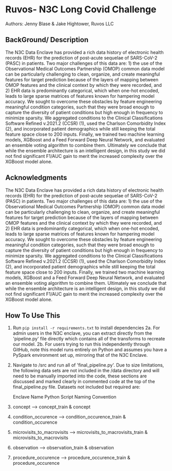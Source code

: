 Ruvos- N3C Long Covid Challenge
==============================
Authors: Jenny Blase & Jake Hightower, Ruvos LLC


BackGround/ Description
-----------------------

The N3C Data Enclave has provided a rich data history of electronic health records (EHR) for the prediction of post-acute sequelae of SARS-CoV-2 (PASC) in patients. Two major challenges of this data are: 1) the use of the Observational Medical Outcomes Partnership (OMOP) common data model can be particularly challenging to clean, organize, and create meaningful features for target prediction because of the layers of mapping between OMOP features and the clinical context by which they were recorded, and 2) EHR data is predominantly categorical, which when one-hot encoded, leads to large sparse matrices of features known for hampering model accuracy. We sought to overcome these obstacles by feature engineering meaningful condition categories, such that they were broad enough to capture the diversity of patient conditions but high enough in frequency to minimize sparsity. We aggregated conditions to the Clinical Classifications Software Refined v.2021.2 (CCSR) (1), used the Charlson Comorbidity Index (2), and incorporated patient demographics while still keeping the total feature space close to 200 inputs. Finally, we trained two machine learning models, XGBoost and a Feed Forward Deep Neural Network, and evaluated an ensemble voting algorithm to combine them. Ultimately we conclude that while the ensemble architecture is an intelligent design, in this study we did not find significant F1/AUC gain to merit the increased complexity over the XGBoost model alone.


Acknowledgments
---------------
The N3C Data Enclave has provided a rich data history of electronic health records (EHR) for the prediction of post-acute sequelae of SARS-CoV-2 (PASC) in patients. Two major challenges of this data are: 1) the use of the Observational Medical Outcomes Partnership (OMOP) common data model can be particularly challenging to clean, organize, and create meaningful features for target prediction because of the layers of mapping between OMOP features and the clinical context by which they were recorded, and 2) EHR data is predominantly categorical, which when one-hot encoded, leads to large sparse matrices of features known for hampering model accuracy. We sought to overcome these obstacles by feature engineering meaningful condition categories, such that they were broad enough to capture the diversity of patient conditions but high enough in frequency to minimize sparsity. We aggregated conditions to the Clinical Classifications Software Refined v.2021.2 (CCSR) (1), used the Charlson Comorbidity Index (2), and incorporated patient demographics while still keeping the total feature space close to 200 inputs. Finally, we trained two machine learning models, XGBoost and a Feed Forward Deep Neural Network, and evaluated an ensemble voting algorithm to combine them. Ultimately we conclude that while the ensemble architecture is an intelligent design, in this study we did not find significant F1/AUC gain to merit the increased complexity over the XGBoost model alone.

How To Use This
---------------

1. Run `pip install -r requirements.txt` to install dependencies
2a. For admin users in the N3C enclave, you can extract directly from the 'pipeline.py' file directly which contains all of the transforms to recreate our model.
2b. For users trying to run this independently through GitHub, note this model runs entirely on Python and assumes you have a PySpark environment set up, mirroring that of the N3C Enclave.
3. Navigate to /src and run all of 'final_pipeline.py'. Due to size limitations, the following data sets are not included in the /data directory and will need to be manually imported into the code, these sections are discussed and marked clearly in commented code at the top of the final_pipeline.py file. Datasets not included but required are:

   Enclave Name                      Python Script Naming Convention
1. concept                       --> concept_train & concept
2. condition_occurence           --> condition_occurence_train & condition_occurence
3. microvisits_to_macrovisits    --> microvisits_to_macrovisits_train & microvisits_to_macrovisits
4. observation                   --> observation_train & observation
5. procedure_occurence           --> procedure_occurence_train & procedure_occurence
 
